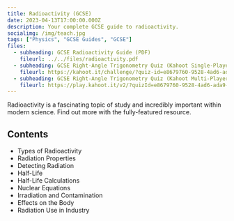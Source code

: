 ```yaml
---
title: Radioactivity (GCSE)
date: 2023-04-13T17:00:00.000Z
description: Your complete GCSE guide to radioactivity.
socialimg: /img/teach.jpg
tags: ["Physics", "GCSE Guides", "GCSE"]
files:
  - subheading: GCSE Radioactivity Guide (PDF)
    fileurl: ../../files/radioactivity.pdf
  - subheading: GCSE Right-Angle Trigonometry Quiz (Kahoot Single-Player)
    fileurl: https://kahoot.it/challenge/?quiz-id=e8679760-9528-4ad6-ada9-0324786bba4f&single-player=true
  - subheading: GCSE Right-Angle Trigonometry Quiz (Kahoot Multi-Player)
    fileurl: https://play.kahoot.it/v2/?quizId=e8679760-9528-4ad6-ada9-0324786bba4f
---
```


Radioactivity is a fascinating topic of study and incredibly important within modern science. Find out more with the fully-featured resource.

## Contents

- Types of Radioactivity
- Radiation Properties
- Detecting Radiation
- Half-Life
- Half-Life Calculations
- Nuclear Equations
- Irradiation and Contamination
- Effects on the Body
- Radiation Use in Industry
